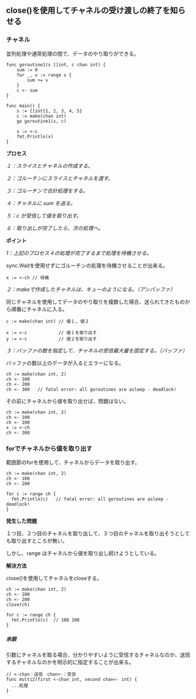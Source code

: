 ## close()を使用してチャネルの受け渡しの終了を知らせる

### チャネル

並列処理や通常処理の間で、データのやり取りができる。
```
func goroutine1(s []int, c chan int) {
	sum := 0
	for _, v := range s {
		sum += v
	}
	c <- sum
}

func main() {
	s := []int{1, 2, 3, 4, 5}
	c := make(chan int)
	go goroutine1(s, c)

	x := <-c
	fmt.Println(x)
}
```

**プロセス**

*１：スライスとチャネルの作成する。*

*２：ゴルーチンにスライスとチャネルを渡す。*

*３：ゴルーチンで合計処理をする。*

*４：チャネルに sum を送る。*

*５：c が受信して値を取り出す。*

*６：取り出しが完了したら、次の処理へ。*

**ポイント**

*1：上記のプロセス４の処理が完了するまで処理を待機させる。*

sync.Waitを使用せずにゴルーチンの処理を待機させることが出来る。
```
x := <-ch // 待機
```

*２：makeで作成したチャネルは、キューのようになる。（アンバッファ）*

同じチャネルを使用してデータのやり取りを複数した場合、送られてきたものから順番にチャネルに入る。
```
c := make(chan int) // 値１, 値２

x := <-c            // 値１を取り出す
y := <-c            // 値２を取り出す
```

*３：バッファの数を指定して、チャネルの受信最大量を固定する。（バッファ）*

バッファの数以上のデータが入るとエラーになる。
```
ch := make(chan int, 2)
ch <- 100
ch <- 200
ch <- 300   // fatal error: all goroutines are asleep - deadlock!
```
その前にチャネルから値を取り出せば、問題はない。
```
ch := make(chan int, 2)
ch <- 100
ch <- 200
x := <-ch
ch <- 300
```

### forでチャネルから値を取り出す

範囲節のforを使用して、チャネルからデータを取り出す。
```
ch := make(chan int, 2)
ch <- 100
ch <- 200

for c := range ch {
  fmt.Println(c)   // fatal error: all goroutines are asleep - deadlock!
}
```

**発生した問題**

１つ目、２つ目のチャネルを取り出して、３つ目のチャネルを取り出そうとしても取り出すところが無い。

しかし、range はチャネルから値を取り出し続けようとしている。

**解決方法**

close()を使用してチャネルをcloseする。
```
ch := make(chan int, 2)
ch <- 100
ch <- 200
close(ch)

for c := range ch {
  fmt.Println(c)  // 100 200
}
```

##### 余談

引数にチャネルを取る場合、分かりやすいように受信するチャネルなのか、送信するチャネルなのかを明示的に指定することが出来る。
```
// <-chan：送信　chan<-：受信
func multi2(first <-chan int, second chan<- int) {
  ...処理
}
```